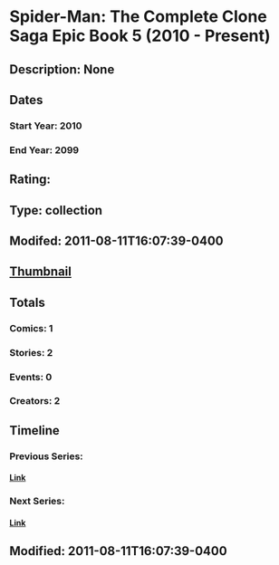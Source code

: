 # Spider-Man: The Complete Clone Saga Epic Book 5 (2010 - Present)
## Description: None
## Dates
### Start Year: 2010
### End Year: 2099
## Rating: 
## Type: collection
## Modifed: 2011-08-11T16:07:39-0400
## [Thumbnail](http://i.annihil.us/u/prod/marvel/i/mg/9/00/4cb608a45c28a.jpg)
## Totals
### Comics: 1
### Stories: 2
### Events: 0
### Creators: 2
## Timeline
### Previous Series: 
#### [Link]()
### Next Series: 
#### [Link]()
## Modified: 2011-08-11T16:07:39-0400